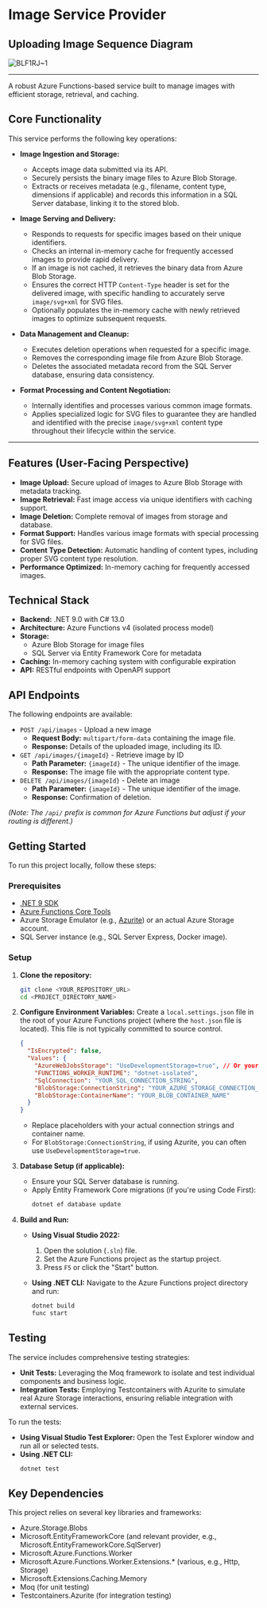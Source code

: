 # Image Service Provider

## Uploading Image Sequence Diagram

![BLF1RJ~1](https://github.com/user-attachments/assets/eea97ddd-e368-4515-b62d-a566c5ef2d9b)

---

A robust Azure Functions-based service built to manage images with efficient storage, retrieval, and caching.

##  Core Functionality

This service performs the following key operations:

*   **Image Ingestion and Storage:**
    *   Accepts image data submitted via its API.
    *   Securely persists the binary image files to Azure Blob Storage.
    *   Extracts or receives metadata (e.g., filename, content type, dimensions if applicable) and records this information in a SQL Server database, linking it to the stored blob.

*   **Image Serving and Delivery:**
    *   Responds to requests for specific images based on their unique identifiers.
    *   Checks an internal in-memory cache for frequently accessed images to provide rapid delivery.
    *   If an image is not cached, it retrieves the binary data from Azure Blob Storage.
    *   Ensures the correct HTTP `Content-Type` header is set for the delivered image, with specific handling to accurately serve `image/svg+xml` for SVG files.
    *   Optionally populates the in-memory cache with newly retrieved images to optimize subsequent requests.

*   **Data Management and Cleanup:**
    *   Executes deletion operations when requested for a specific image.
    *   Removes the corresponding image file from Azure Blob Storage.
    *   Deletes the associated metadata record from the SQL Server database, ensuring data consistency.

*   **Format Processing and Content Negotiation:**
    *   Internally identifies and processes various common image formats.
    *   Applies specialized logic for SVG files to guarantee they are handled and identified with the precise `image/svg+xml` content type throughout their lifecycle within the service.

---

##  Features (User-Facing Perspective)

*   **Image Upload:** Secure upload of images to Azure Blob Storage with metadata tracking.
*   **Image Retrieval:** Fast image access via unique identifiers with caching support.
*   **Image Deletion:** Complete removal of images from storage and database.
*   **Format Support:** Handles various image formats with special processing for SVG files.
*   **Content Type Detection:** Automatic handling of content types, including proper SVG content type resolution.
*   **Performance Optimized:** In-memory caching for frequently accessed images.

##  Technical Stack

*   **Backend:** .NET 9.0 with C# 13.0
*   **Architecture:** Azure Functions v4 (isolated process model)
*   **Storage:**
    *   Azure Blob Storage for image files
    *   SQL Server via Entity Framework Core for metadata
*   **Caching:** In-memory caching system with configurable expiration
*   **API:** RESTful endpoints with OpenAPI support

##  API Endpoints

The following endpoints are available:

*   `POST /api/images` - Upload a new image
    *   **Request Body:** `multipart/form-data` containing the image file.
    *   **Response:** Details of the uploaded image, including its ID.
*   `GET /api/images/{imageId}` - Retrieve image by ID
    *   **Path Parameter:** `{imageId}` - The unique identifier of the image.
    *   **Response:** The image file with the appropriate content type.
*   `DELETE /api/images/{imageId}` - Delete an image
    *   **Path Parameter:** `{imageId}` - The unique identifier of the image.
    *   **Response:** Confirmation of deletion.

*(Note: The `/api/` prefix is common for Azure Functions but adjust if your routing is different.)*

##  Getting Started

To run this project locally, follow these steps:

### Prerequisites

*   [.NET 9 SDK](https://dotnet.microsoft.com/download/dotnet/9.0)
*   [Azure Functions Core Tools](https://docs.microsoft.com/azure/azure-functions/functions-run-local)
*   Azure Storage Emulator (e.g., [Azurite](https://docs.microsoft.com/azure/storage/common/storage-use-azurite)) or an actual Azure Storage account.
*   SQL Server instance (e.g., SQL Server Express, Docker image).

### Setup

1.  **Clone the repository:**
    ```bash
    git clone <YOUR_REPOSITORY_URL>
    cd <PROJECT_DIRECTORY_NAME>
    ```

2.  **Configure Environment Variables:**
    Create a `local.settings.json` file in the root of your Azure Functions project (where the `host.json` file is located). This file is not typically committed to source control.

    ```json
    {
      "IsEncrypted": false,
      "Values": {
        "AzureWebJobsStorage": "UseDevelopmentStorage=true", // Or your actual storage connection string for Functions runtime
        "FUNCTIONS_WORKER_RUNTIME": "dotnet-isolated",
        "SqlConnection": "YOUR_SQL_CONNECTION_STRING",
        "BlobStorage:ConnectionString": "YOUR_AZURE_STORAGE_CONNECTION_STRING", // Can be UseDevelopmentStorage=true if using Azurite
        "BlobStorage:ContainerName": "YOUR_BLOB_CONTAINER_NAME"
      }
    }
    ```
    *   Replace placeholders with your actual connection strings and container name.
    *   For `BlobStorage:ConnectionString`, if using Azurite, you can often use `UseDevelopmentStorage=true`.

3.  **Database Setup (if applicable):**
    *   Ensure your SQL Server database is running.
    *   Apply Entity Framework Core migrations (if you're using Code First):
        ```bash
        dotnet ef database update
        ```

4.  **Build and Run:**

    *   **Using Visual Studio 2022:**
        1.  Open the solution (`.sln`) file.
        2.  Set the Azure Functions project as the startup project.
        3.  Press `F5` or click the "Start" button.

    *   **Using .NET CLI:**
        Navigate to the Azure Functions project directory and run:
        ```bash
        dotnet build
        func start
        ```

##  Testing

The service includes comprehensive testing strategies:

*   **Unit Tests:** Leveraging the Moq framework to isolate and test individual components and business logic.
*   **Integration Tests:** Employing Testcontainers with Azurite to simulate real Azure Storage interactions, ensuring reliable integration with external services.

To run the tests:

*   **Using Visual Studio Test Explorer:** Open the Test Explorer window and run all or selected tests.
*   **Using .NET CLI:**
    ```bash
    dotnet test
    ```

##  Key Dependencies

This project relies on several key libraries and frameworks:

*   Azure.Storage.Blobs
*   Microsoft.EntityFrameworkCore (and relevant provider, e.g., Microsoft.EntityFrameworkCore.SqlServer)
*   Microsoft.Azure.Functions.Worker
*   Microsoft.Azure.Functions.Worker.Extensions.* (various, e.g., Http, Storage)
*   Microsoft.Extensions.Caching.Memory
*   Moq (for unit testing)
*   Testcontainers.Azurite (for integration testing)
